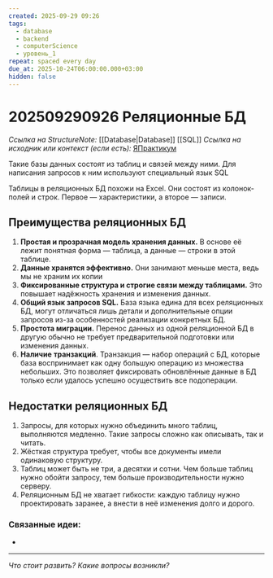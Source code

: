 ```yaml
---
created: 2025-09-29 09:26
tags:
  - database
  - backend
  - computerScience
  - уровень_1
repeat: spaced every day
due_at: 2025-10-24T06:00:00.000+03:00
hidden: false
---
```

# 202509290926 Реляционные БД

*Ссылка на StructureNote:* [[Database|Database]] [[SQL]]
*Ссылка на исходник или контекст (если есть):* [ЯПрактикум](https://practicum.yandex.ru/learn/backend-nodejs/courses/16b47298-e20d-4fde-9619-1ab305039a00/sprints/564238/topics/3850c616-bd4c-4c66-987e-9b4e0b0f135c/lessons/8861202f-4424-46b6-b24b-c45648345b05/)

Такие базы данных состоят из таблиц и связей между ними. Для написания запросов к ним используют специальный язык SQL

Таблицы в реляционных БД похожи на Excel. Они состоят из колонок-полей и строк. Первое — характеристики, а второе — записи.

## Преимущества реляционных БД

1) **Простая и прозрачная модель хранения данных.** В основе её лежит понятная форма — таблица, а данные — строки в этой таблице.
2) **Данные хранятся эффективно.** Они занимают меньше места, ведь мы не храним их копии
3) **Фиксированные структура и строгие связи между таблицами.** Это повышает надёжность хранения и изменения данных.
4) **Общий язык запросов SQL.** База языка едина для всех реляционных БД, могут отличаться лишь детали и дополнительные опции запросов из-за особенностей реализации конкретных БД.
5) **Простота миграции.** Перенос данных из одной реляционной БД в другую обычно не требует предварительной подготовки или изменения данных.
6) **Наличие** **транзакций**. Транзакция — набор операций с БД, которые база воспринимает как одну большую операцию из множества небольших. Это позволяет фиксировать обновлённые данные в БД только если удалось успешно осуществить все подоперации.

## Недостатки реляционных БД

1) Запросы, для которых нужно объединить много таблиц, выполняются медленно. Такие запросы сложно как описывать, так и читать.
2) Жёсткая структура требует, чтобы все документы имели одинаковую структуру.
3) Таблиц может быть не три, а десятки и сотни. Чем больше таблиц нужно обойти запросу, тем больше производительности нужно серверу.
4) Реляционным БД не хватает гибкости: каждую таблицу нужно проектировать заранее, а внести в неё изменения долго и дорого.

### Связанные идеи:

* 

---

*Что стоит развить? Какие вопросы возникли?*
